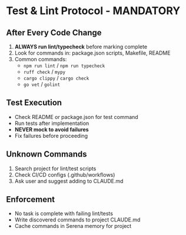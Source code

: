 # Test & Lint Protocol - MANDATORY

## After Every Code Change
1. **ALWAYS run lint/typecheck** before marking complete
2. Look for commands in: package.json scripts, Makefile, README
3. Common commands:
   - `npm run lint` / `npm run typecheck`
   - `ruff check` / `mypy`
   - `cargo clippy` / `cargo check`
   - `go vet` / `golint`

## Test Execution
- Check README or package.json for test command
- Run tests after implementation
- **NEVER mock to avoid failures**
- Fix failures before proceeding

## Unknown Commands
1. Search project for lint/test scripts
2. Check CI/CD configs (.github/workflows)
3. Ask user and suggest adding to CLAUDE.md

## Enforcement
- No task is complete with failing lint/tests
- Write discovered commands to project CLAUDE.md
- Cache commands in Serena memory for project